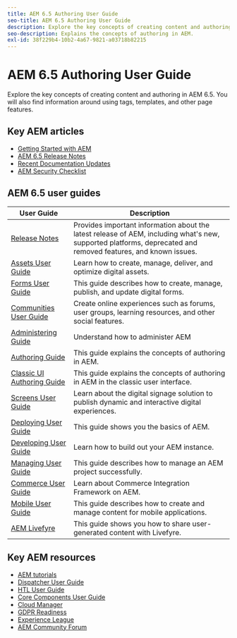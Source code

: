 ```yaml
---
title: AEM 6.5 Authoring User Guide
seo-title: AEM 6.5 Authoring User Guide
description: Explore the key concepts of creating content and authoring in AEM 6.5. You will also find information around using tags, templates and other page features.
seo-description: Explains the concepts of authoring in AEM.
exl-id: 38f229b4-10b2-4a67-9821-a03718b82215
---
```

# AEM 6.5 Authoring User Guide

Explore the key concepts of creating content and authoring in AEM 6.5. You will also find information around using tags, templates, and other page features. 

## Key AEM articles

* [Getting Started with AEM](https://helpx.adobe.com/experience-manager/get-started.html)
* [AEM 6.5 Release Notes](/help/release-notes/home.md)
* [Recent Documentation Updates](https://helpx.adobe.com/experience-manager/documentation-updates.html)
* [AEM Security Checklist](/help/sites-administering/security-checklist.md)

## AEM 6.5 user guides

| User Guide | Description |
|--- |---|
| [Release Notes](/help/release-notes/home.md)| Provides important information about the latest release of AEM, including what's new, supported platforms, deprecated and removed features, and known issues. |
| [Assets User Guide](/help/assets/home.md) | Learn how to create, manage, deliver, and optimize digital assets. |
| [Forms User Guide](/help/forms/home.md) | This guide describes how to create, manage, publish, and update digital forms.|
| [Communities User Guide](/help/communities/home.md) | Create online experiences such as forums, user groups, learning resources, and other social features.  |
| [Administering Guide](/help/sites-administering/home.md) | Understand how to administer AEM |
| [Authoring Guide](/help/sites-authoring/home.md) | This guide explains the concepts of authoring in AEM. |
| [Classic UI Authoring Guide](/help/sites-classic-ui-authoring/home.md) | This guide explains the concepts of authoring in AEM in the classic user interface. |
| [Screens User Guide](https://docs.adobe.com/content/help/en/experience-manager-screens/user-guide/aem-screens-introduction.html) | Learn about the digital signage solution to publish dynamic and interactive digital experiences. |
| [Deploying User Guide](/help/sites-deploying/home.md) | This guide shows you the basics of AEM.  |
| [Developing User Guide](/help/sites-developing/home.md)| Learn how to build out your AEM instance. |
| [Managing User Guide](/help/managing/home.md)| This guide describes how to manage an AEM project successfully. |
| [Commerce User Guide](/help/commerce/home.md)|Learn about Commerce Integration Framework on AEM.|
| [Mobile User Guide](/help/mobile/home.md)|This guide describes how to create and manage content for mobile applications.|
| [AEM Livefyre](https://docs.adobe.com/content/help/en/livefyre/using/home.html) | This guide shows you how to share user-generated content with Livefyre. |

## Key AEM resources

* [AEM tutorials](https://helpx.adobe.com/experience-manager/kt/index/aem-6-4-videos.html)
* [Dispatcher User Guide](https://docs.adobe.com/content/help/en/experience-manager-dispatcher/using/dispatcher.html)
* [HTL User Guide](https://docs.adobe.com/content/help/en/experience-manager-htl/using/overview.html)
* [Core Components User Guide](https://docs.adobe.com/content/help/en/experience-manager-core-components/using/introduction.html)
* [Cloud Manager](https://docs.adobe.com/content/help/en/experience-manager-cloud-manager/using/introduction-to-cloud-manager.html)
* [GDPR Readiness](/help/managing/data-protection-and-privacy.md)
* [Experience League](https://guided.adobe.com/?promoid=K42KVXHD&mv=other#solutions/experience-manager)
* [AEM Community Forum](https://forums.adobe.com/community/experience-cloud/marketing-cloud/experience-manager)
